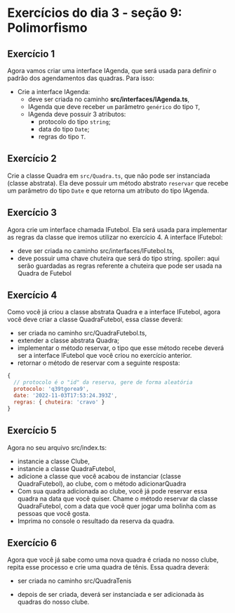 # Exercícios do dia 3 - seção 9: Polimorfismo

## Exercício 1
Agora vamos criar uma interface IAgenda, que será usada para definir o padrão dos agendamentos das quadras. Para isso:

  - Crie a interface IAgenda:
    - deve ser criada no caminho **src/interfaces/IAgenda.ts**,
    - IAgenda que deve receber `um` parâmetro `genérico` do tipo `T`,
    - IAgenda deve possuir 3 atributos:
      - protocolo do tipo `string`;
      - data do tipo `Date`;
      - regras do tipo `T`.

## Exercício 2
Crie a classe Quadra em `src/Quadra.ts`, que não pode ser instanciada (classe abstrata). Ela deve possuir um método abstrato `reservar` que recebe um parâmetro do tipo `Date` e que retorna um atributo do tipo IAgenda.

## Exercício 3
Agora crie um interface chamada IFutebol. Ela será usada para implementar as regras da classe que iremos utilizar no exercício 4. A interface IFutebol:

- deve ser criada no caminho src/interfaces/IFutebol.ts,
- deve possuir uma chave chuteira que será do tipo string. spoiler: aqui serão guardadas as regras referente a chuteira que pode ser usada na Quadra de Futebol

## Exercício 4
Como você já criou a classe abstrata Quadra e a interface IFutebol, agora você deve criar a classe QuadraFutebol, essa classe deverá:

- ser criada no caminho src/QuadraFutebol.ts,
- extender a classe abstrata Quadra;
- implementar o método reservar, o tipo que esse método recebe deverá ser a interface IFutebol que você criou no exercício anterior.
- retornar o método de reservar com a seguinte resposta:

```js
{
  // protocolo é o "id" da reserva, gere de forma aleatória
  protocolo: 'q39tgorea9',
  date: '2022-11-03T17:53:24.393Z',
  regras: { chuteira: 'cravo' }
}
```

## Exercício 5
Agora no seu arquivo src/index.ts:

- instancie a classe Clube,
- instancie a classe QuadraFutebol,
- adicione a classe que você acabou de instanciar (classe QuadraFutebol), ao clube, com o método adicionarQuadra
- Com sua quadra adicionada ao clube, você já pode reservar essa quadra na data que você quiser. Chame o método reservar da classe QuadraFutebol, com a data que você quer jogar uma bolinha com as pessoas que você gosta.
- Imprima no console o resultado da reserva da quadra.

## Exercício 6
Agora que você já sabe como uma nova quadra é criada no nosso clube, repita esse processo e crie uma quadra de tênis. Essa quadra deverá:

- ser criada no caminho src/QuadraTenis

- depois de ser criada, deverá ser instanciada e ser adicionada às quadras do nosso clube.
